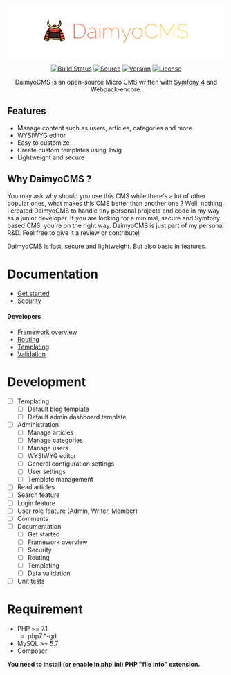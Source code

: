 <p align="center">
  <img src="./docs/logo.png" alt="">
</p>

<p align="center">
  <a href="http://travis-ci.org/SundownDEV/DaimyoCMS"><img src="https://img.shields.io/travis/SundownDEV/DaimyoCMS.svg?style=flat" alt="Build Status"></a>
  <a href="#"><img src="http://img.shields.io/badge/source-SundownDEV/DaimyoCMS-brightgreen.svg?style=flat" alt="Source"></a>
  <a href="#"><img src="https://img.shields.io/badge/version-1.0.0-brightgreen.svg?style=flat" alt="Version"></a>
  <a href="LICENSE"><img src="https://img.shields.io/badge/license-MIT-blue.svg?style=flat" alt="License"></a>
</p>

<p align="center">DaimyoCMS is an open-source Micro CMS written with <a href="https://symfony.com/4">Symfony 4</a> and Webpack-encore.</p>

## Features
* Manage content such as users, articles, categories and more.
* WYSIWYG editor
* Easy to customize
* Create custom templates using Twig
* Lightweight and secure

## Why DaimyoCMS ?
You may ask why should you use this CMS while there's a lot of other popular ones, what makes this CMS better than another one ? Well, nothing. I created DaimyoCMS to handle tiny personal projects and code in my way as a junior developer. If you are looking for a minimal, secure and Symfony based CMS, you're on the right way. DaimyoCMS is just part of my personal R&D. Feel free to give it a review or contribute!

DaimyoCMS is fast, secure and lightweight. But also basic in features.

# Documentation
* [Get started](docs/GetStarted.md)
* [Security](docs/Security.md)

#### Developers
* [Framework overview](docs/Overview.md)
* [Routing](docs/Routing.md)
* [Templating](docs/Templating.md)
* [Validation](docs/Validator.md)

# Development
- [ ] Templating
  - [ ] Default blog template
  - [ ] Default admin dashboard template
- [ ] Administration
  - [ ] Manage articles
  - [ ] Manage categories
  - [ ] Manage users
  - [ ] WYSIWYG editor
  - [ ] General configuration settings
  - [ ] User settings
  - [ ] Template management
- [ ] Read articles
- [ ] Search feature
- [ ] Login feature
- [ ] User role feature (Admin, Writer, Member)
- [ ] Comments
- [ ] Documentation
  - [ ] Get started
  - [ ] Framework overview
  - [ ] Security
  - [ ] Routing
  - [ ] Templating
  - [ ] Data validation
- [ ] Unit tests

# Requirement
* PHP >= 7.1
  * php7.*-gd
* MySQL >= 5.7
* Composer

**You need to install (or enable in php.ini) PHP "file info" extension.**
